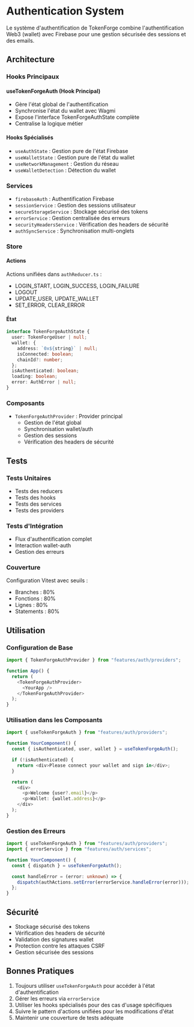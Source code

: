 # Authentication System

Le système d'authentification de TokenForge combine l'authentification Web3 (wallet) avec Firebase pour une gestion sécurisée des sessions et des emails.

## Architecture

### Hooks Principaux

#### useTokenForgeAuth (Hook Principal)

- Gère l'état global de l'authentification
- Synchronise l'état du wallet avec Wagmi
- Expose l'interface TokenForgeAuthState complète
- Centralise la logique métier

#### Hooks Spécialisés

- `useAuthState` : Gestion pure de l'état Firebase
- `useWalletState` : Gestion pure de l'état du wallet
- `useNetworkManagement` : Gestion du réseau
- `useWalletDetection` : Détection du wallet

### Services

- `firebaseAuth` : Authentification Firebase
- `sessionService` : Gestion des sessions utilisateur
- `secureStorageService` : Stockage sécurisé des tokens
- `errorService` : Gestion centralisée des erreurs
- `securityHeadersService` : Vérification des headers de sécurité
- `authSyncService` : Synchronisation multi-onglets

### Store

#### Actions

Actions unifiées dans `authReducer.ts` :

- LOGIN_START, LOGIN_SUCCESS, LOGIN_FAILURE
- LOGOUT
- UPDATE_USER, UPDATE_WALLET
- SET_ERROR, CLEAR_ERROR

#### État

```typescript
interface TokenForgeAuthState {
  user: TokenForgeUser | null;
  wallet: {
    address: `0x${string}` | null;
    isConnected: boolean;
    chainId?: number;
  };
  isAuthenticated: boolean;
  loading: boolean;
  error: AuthError | null;
}
```

### Composants

- `TokenForgeAuthProvider` : Provider principal
  - Gestion de l'état global
  - Synchronisation wallet/auth
  - Gestion des sessions
  - Vérification des headers de sécurité

## Tests

### Tests Unitaires

- Tests des reducers
- Tests des hooks
- Tests des services
- Tests des providers

### Tests d'Intégration

- Flux d'authentification complet
- Interaction wallet-auth
- Gestion des erreurs

### Couverture

Configuration Vitest avec seuils :

- Branches : 80%
- Fonctions : 80%
- Lignes : 80%
- Statements : 80%

## Utilisation

### Configuration de Base

```typescript
import { TokenForgeAuthProvider } from "features/auth/providers";

function App() {
  return (
    <TokenForgeAuthProvider>
      <YourApp />
    </TokenForgeAuthProvider>
  );
}
```

### Utilisation dans les Composants

```typescript
import { useTokenForgeAuth } from "features/auth/providers";

function YourComponent() {
  const { isAuthenticated, user, wallet } = useTokenForgeAuth();

  if (!isAuthenticated) {
    return <div>Please connect your wallet and sign in</div>;
  }

  return (
    <div>
      <p>Welcome {user?.email}</p>
      <p>Wallet: {wallet.address}</p>
    </div>
  );
}
```

### Gestion des Erreurs

```typescript
import { useTokenForgeAuth } from "features/auth/providers";
import { errorService } from "features/auth/services";

function YourComponent() {
  const { dispatch } = useTokenForgeAuth();

  const handleError = (error: unknown) => {
    dispatch(authActions.setError(errorService.handleError(error)));
  };
}
```

## Sécurité

- Stockage sécurisé des tokens
- Vérification des headers de sécurité
- Validation des signatures wallet
- Protection contre les attaques CSRF
- Gestion sécurisée des sessions

## Bonnes Pratiques

1. Toujours utiliser `useTokenForgeAuth` pour accéder à l'état d'authentification
2. Gérer les erreurs via `errorService`
3. Utiliser les hooks spécialisés pour des cas d'usage spécifiques
4. Suivre le pattern d'actions unifiées pour les modifications d'état
5. Maintenir une couverture de tests adéquate

